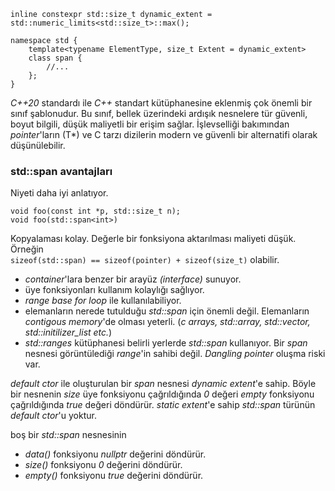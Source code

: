 ```
inline constexpr std::size_t dynamic_extent = std::numeric_limits<std::size_t>::max();

namespace std {
	template<typename ElementType, size_t Extent = dynamic_extent>
	class span {
		//...
	};
}
```

_C++20_ standardı ile _C++_ standart kütüphanesine eklenmiş çok önemli bir sınıf şablonudur. 
Bu sınıf, bellek üzerindeki ardışık nesnelere tür güvenli, boyut bilgili, düşük maliyetli bir erişim sağlar. 
İşlevselliği bakımından _pointer_'ların (T*) ve C tarzı dizilerin modern ve güvenli bir alternatifi olarak düşünülebilir.


<h3>std::span avantajları</h3>
Niyeti daha iyi anlatıyor.

```
void foo(const int *p, std::size_t n);
void foo(std::span<int>)
```
Kopyalaması kolay. Değerle bir fonksiyona aktarılması maliyeti düşük. Örneğin<br>
```sizeof(std::span) == sizeof(pointer) + sizeof(size_t)```
olabilir.<br>
- _container_'lara benzer bir arayüz _(interface)_ sunuyor.
- üye fonksiyonları kullanım kolaylığı sağlıyor.
- _range base for loop_ ile kullanılabiliyor.
- elemanların nerede tutulduğu _std::span_ için önemli değil. Elemanların _contigous memory_'de olması yeterli. (_c arrays, std::array, std::vector, std::initilizer_list etc._)
- _std::ranges_ kütüphanesi belirli yerlerde _std::span_ kullanıyor.
Bir _span_ nesnesi görüntülediği _range_'in sahibi değil. _Dangling pointer_ oluşma riski var.

_default ctor_ ile oluşturulan bir _span_ nesnesi _dynamic extent_'e sahip. Böyle bir nesnenin _size_ üye fonksiyonu çağrıldığında _0_ değeri _empty_ fonksiyonu çağrıldığında _true_ değeri döndürür. _static extent_'e sahip _std::span_ türünün _default ctor_'u yoktur.

boş bir _std::span_ nesnesinin 
- _data()_ fonksiyonu _nullptr_ değerini döndürür.
- _size()_ fonksiyonu _0_ değerini döndürür.
- _empty()_ fonksiyonu _true_ değerini döndürür.


